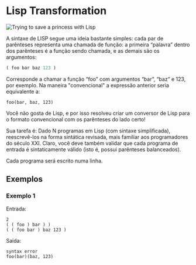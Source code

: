 # Lisp Transformation

![Trying to save a princess with Lisp](https://images.uncyc.org/pt/d/d7/Lisp-salvando-princesa.png)

A sintaxe de LISP segue uma ideia bastante simples: cada par de parênteses representa
uma chamada de função: a primeira “palavra” dentro dos parênteses é a função sendo
chamada, e as demais são os argumentos:

```lisp
( foo bar baz 123 )
```

Corresponde a chamar a função “foo” com argumentos “bar”, “baz” e 123, por exemplo. Na
maneira "convencional" a expressão anterior seria equivalente a:

```
foo(bar, baz, 123)
```

Você não gosta de Lisp, e por isso resolveu criar um conversor de Lisp para o formato
convencional com os parênteses do lado certo!

Sua tarefa é: Dado N programas em Lisp (com sintaxe simplificada), reescrevê-los na forma
sintática revisada, mais familiar aos programadores do século XXI. Claro, você deve
também validar que cada programa de entrada é sintaticamente válido (isto é, possui parênteses balanceados).

Cada programa será escrito numa linha.

## Exemplos

### Exemplo 1

Entrada: 
```
2
( ( foo ) bar ) )
( ( foo bar ) baz 123 )
```

Saída:
```
syntax error
foo(bar)(baz, 123)
```

